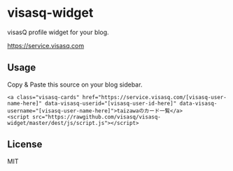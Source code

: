 # visasq-widget

visasQ profile widget for your blog.

https://service.visasq.com

## Usage

Copy & Paste this source on your blog sidebar.

```
<a class="visasq-cards" href="https://service.visasq.com/[visasq-user-name-here]" data-visasq-userid="[visasq-user-id-here]" data-visasq-username="[visasq-user-name-here]">taizawaのカード一覧</a>
<script src="https://rawgithub.com/visasq/visasq-widget/master/dest/js/script.js"></script>
```

## License

MIT
